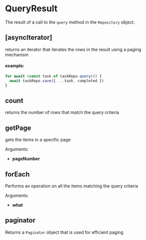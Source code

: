# QueryResult

The result of a call to the `query` method in the `Repository` object.

## [asyncIterator]

returns an iterator that iterates the rows in the result using a paging mechanism

#### example:

```ts
for await (const task of taskRepo.query()) {
  await taskRepo.save({ ...task, completed })
}
```

## count

returns the number of rows that match the query criteria

## getPage

gets the items in a specific page

Arguments:

- **pageNumber**

## forEach

Performs an operation on all the items matching the query criteria

Arguments:

- **what**

## paginator

Returns a `Paginator` object that is used for efficient paging
